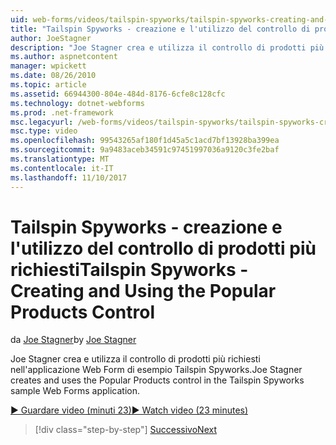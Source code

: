 ```yaml
---
uid: web-forms/videos/tailspin-spyworks/tailspin-spyworks-creating-and-using-the-popular-products-control
title: "Tailspin Spyworks - creazione e l'utilizzo del controllo di prodotti più richiesti | Documenti Microsoft"
author: JoeStagner
description: "Joe Stagner crea e utilizza il controllo di prodotti più richiesti nell'applicazione Web Form di esempio Tailspin Spyworks."
ms.author: aspnetcontent
manager: wpickett
ms.date: 08/26/2010
ms.topic: article
ms.assetid: 66944300-804e-484d-8176-6cfe8c128cfc
ms.technology: dotnet-webforms
ms.prod: .net-framework
msc.legacyurl: /web-forms/videos/tailspin-spyworks/tailspin-spyworks-creating-and-using-the-popular-products-control
msc.type: video
ms.openlocfilehash: 99543265af180f1d45a5c1acd7bf13928ba399ea
ms.sourcegitcommit: 9a9483aceb34591c97451997036a9120c3fe2baf
ms.translationtype: MT
ms.contentlocale: it-IT
ms.lasthandoff: 11/10/2017
---
```

<a name="tailspin-spyworks---creating-and-using-the-popular-products-control"></a><span data-ttu-id="0dd68-103">Tailspin Spyworks - creazione e l'utilizzo del controllo di prodotti più richiesti</span><span class="sxs-lookup"><span data-stu-id="0dd68-103">Tailspin Spyworks - Creating and Using the Popular Products Control</span></span>
====================
<span data-ttu-id="0dd68-104">da [Joe Stagner](https://github.com/JoeStagner)</span><span class="sxs-lookup"><span data-stu-id="0dd68-104">by [Joe Stagner](https://github.com/JoeStagner)</span></span>

<span data-ttu-id="0dd68-105">Joe Stagner crea e utilizza il controllo di prodotti più richiesti nell'applicazione Web Form di esempio Tailspin Spyworks.</span><span class="sxs-lookup"><span data-stu-id="0dd68-105">Joe Stagner creates and uses the Popular Products control in the Tailspin Spyworks sample Web Forms application.</span></span>

[<span data-ttu-id="0dd68-106">&#9654; Guardare video (minuti 23)</span><span class="sxs-lookup"><span data-stu-id="0dd68-106">&#9654; Watch video (23 minutes)</span></span>](https://channel9.msdn.com/Blogs/ASP-NET-Site-Videos/tailspin-spyworks-creating-and-using-the-popular-products-control)

>[!div class="step-by-step"]
[<span data-ttu-id="0dd68-107">Successivo</span><span class="sxs-lookup"><span data-stu-id="0dd68-107">Next</span></span>](tailspin-spyworks-implementing-and-using-the-also-purchased-control.md)
